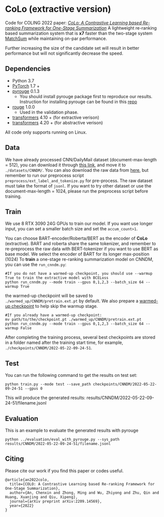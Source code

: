 # CoLo (extractive version)
Code for COLING 2022 paper: *[CoLo: A Contrastive Learning based Re-ranking Framework for One-Stage Summarization]()*
A lightweight re-ranking based summarization system that is **x7** faster than the two-stage system [MatchSum](https://arxiv.org/pdf/2209.14569v1.pdf) while maintaining on-par performance. 

Further increasing the size of the candidate set will result in better performance but will not significantly decrease the speed.

## Dependencies
- Python 3.7
- [PyTorch](https://github.com/pytorch/pytorch) 1.7 +
- [pyrouge](https://github.com/bheinzerling/pyrouge) 0.1.3
	- You should install pyrouge package first to reproduce our results. Instruction for installing pyrouge can be found in this [repo](https://github.com/ChenxinAn-fdu/CGSum)
- [rouge](https://github.com/pltrdy/rouge) 1.0.0
	- Used in  the validation phase.
- [transformers](https://github.com/huggingface/transformers) 4.10 + (for extractive verison)
- [transformers](https://github.com/huggingface/transformers) 4.20 + (for abstractive verison)


All code only supports running on Linux.

## Data

We have already processed CNN/DailyMail dataset (document-max-length = 512), 
you can download it through [this link](https://drive.google.com/file/d/1vCpTPyZwDFIcQ4yZX4YXLdqjugmxfmka/view?usp=sharing), and move it to `./datasets/CNNDM/`.
You can also download the raw data from [here](https://drive.google.com/file/d/1YXPJYcu5WRorfiFRGw70brGs1RKEQfHk/view?usp=sharing), but remember to run our preprocess script  `preprocess/ext_label_and_tokenize.py` for pre-process. The raw dataset must take the format of `jsonl`.  If you want to try other dataset or use the document-max-length = 1024, please run the preprocess script before training.


## Train

We use 8 RTX 3090 24G GPUs to train our model. If you want use longer input, you can set a smaller batch size and set the `accum_count>1`.        

You can choose BART-encoder/Roberta/BERT as the encoder of **CoLo** (extractive). BART and roberta share the same tokenizer, and remember to re-preprocess the raw data with BERT-tokenizer if you want to use BERT as base model.
We select the encoder of BART for its longer max-position (1024) 
To **train** a one-stage re-ranking summarization model on CNNDM, you can use the `run_cnndm.py`:

```
#If you do not have a warmed-up checkpoint, you should use --warmup True to train the extractive model with BCELoss 
python run_cnndm.py --mode train --gpus 0,1,2,3 --batch_size 64 --warmup True
```
the warmed-up checkpoint will be saved to `./warmed_up/CNNDM/pretrain.ext.pt` by default. We also prepare a [warmed-up checkpoint](https://drive.google.com/file/d/11rAC5ghms7NLmdJlRBRbrE2JDeFcpedV/view?usp=sharing) to help skip the warmup stage.
```
#If you already have a warmed-up checkpoint:
mv path/to/the/checkpoint.pt ./warmed_up/CNNDM/pretrain.ext.pt
python run_cnndm.py --mode train --gpus 0,1,2,3 --batch_size 64 --warmup False
```
After completing the training process, several best checkpoints are stored in a folder named after the training start time, for example, `./checkpoints/CNNDM/2022-05-22-09-24-51`. 

## Test
You can run the following command to get the results on test set:

```
python train.py --mode test --save_path checkpoints/CNNDM/2022-05-22-09-24-51 --gpus 0
```
This will produce the generated results: results/CNNDM/2022-05-22-09-24-51/filename.jsonl


## Evaluation
This is an example to evaluate the generated results with pyrouge
```
python ../evaluation/eval_with_pyrouge.py --sys_path results/CNNDM/2022-05-22-09-24-51/filename.jsonl
```

## Citing
Please cite our work if you find this paper or codes useful.
```
@article{an2022colo,
  title={COLO: A Contrastive Learning based Re-ranking Framework for One-Stage Summarization},
  author={An, Chenxin and Zhong, Ming and Wu, Zhiyong and Zhu, Qin and Huang, Xuanjing and Qiu, Xipeng},
  journal={arXiv preprint arXiv:2209.14569},
  year={2022}
}
```


